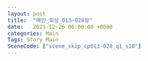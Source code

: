 ```yaml
---
layout: post
title:  "메인_회상_013~028장"
date:   2021-12-26 06:00:00 +0000
categories: Main
Tags: Story Main
SceneCode: ["scene_skip_cp013-028_q1_s10"]
---
```

